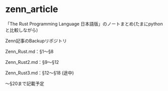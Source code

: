 # zenn_article
「The Rust Programming Language 日本語版」のノートまとめ(たまにpythonと比較しながら)

Zenn記事のBackupリポジトリ

Zenn_Rust.md：§1～§8

Zenn_Rust2.md：§9～§12

Zenn_Rust3.md：§12～§18
(途中)

～§20まで記載予定
